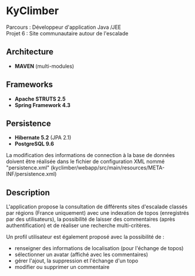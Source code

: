 # KyClimber

Parcours : Développeur d'application Java /JEE  
Projet 6 : Site communautaire autour de l'escalade  

## Architecture

- **MAVEN** (multi-modules)

## Frameworks

- **Apache STRUTS 2.5**
- **Spring Framework 4.3**

## Persistence

- **Hibernate 5.2** (JPA 2.1)
- **PostgreSQL 9.6**  

La modification des informations de connection à la base de données doivent être réalisée dans le fichier de configuration XML nommé "persistence.xml" (kyclimber/webapp/src/main/resources/META-INF/persistence.xml)

## Description

L'application propose la consultation de différents sites d'escalade classés par régions (France uniquement) avec une indexation de topos (enregistrés par des utilisateurs), la possibilité de laisser des commentaires (après authentification) et de réaliser une recherche multi-critères.

Un profil utilisateur est également proposé avec la possibilité de :
- renseigner des informations de localisation (pour l'échange de topos)
- sélectionner un avatar (affiché avec les commentaires)
- gérer l'ajout, la suppression et l'échange d'un topo
- modifier ou supprimer un commentaire
